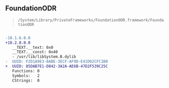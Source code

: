## FoundationODR

> `/System/Library/PrivateFrameworks/FoundationODR.framework/FoundationODR`

```diff

-10.1.6.0.0
+10.2.8.0.0
   __TEXT.__text: 0x0
   __TEXT.__const: 0x40
   - /usr/lib/libSystem.B.dylib
-  UUID: F2D1A9E3-8ABE-3ECF-AF9D-E41D02CFC1B0
+  UUID: 85DAB7E1-D842-3A2A-AE6B-47D2F539C25C
   Functions: 0
   Symbols:   2
   CStrings:  0

```

